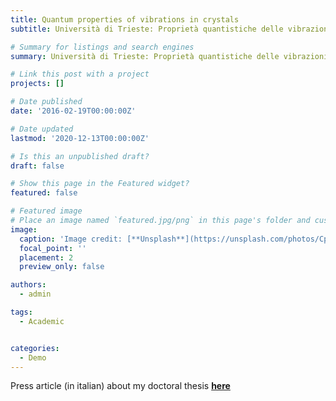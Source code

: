 ```yaml
---
title: Quantum properties of vibrations in crystals
subtitle: Università di Trieste: Proprietà quantistiche delle vibrazioni nei cristalli

# Summary for listings and search engines
summary: Università di Trieste: Proprietà quantistiche delle vibrazioni nei cristalli

# Link this post with a project
projects: []

# Date published
date: '2016-02-19T00:00:00Z'

# Date updated
lastmod: '2020-12-13T00:00:00Z'

# Is this an unpublished draft?
draft: false

# Show this page in the Featured widget?
featured: false

# Featured image
# Place an image named `featured.jpg/png` in this page's folder and customize its options here.
image:
  caption: 'Image credit: [**Unsplash**](https://unsplash.com/photos/CpkOjOcXdUY)'
  focal_point: ''
  placement: 2
  preview_only: false

authors:
  - admin

tags:
  - Academic


categories:
  - Demo
---
```



Press article (in italian) about my doctoral thesis  [**here**]([https://wowchemy.com/templates/](https://www.lescienze.it/lanci/2016/02/09/news/universita_di_trieste_proprieta_quantistiche_delle_vibrazioni_nei_cristalli-2965259/))
